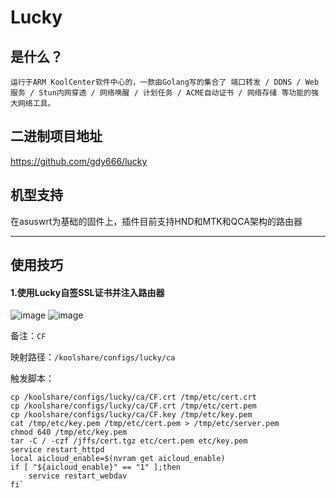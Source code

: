 # Lucky

## 是什么？
`运行于ARM KoolCenter软件中心的，一款由Golang写的集合了 端口转发 / DDNS / Web服务 / Stun内网穿透 / 网络唤醒 / 计划任务 / ACME自动证书 / 网络存储 等功能的强大网络工具。`

## 二进制项目地址
https://github.com/gdy666/lucky


## 机型支持

在asuswrt为基础的固件上，插件目前支持HND和MTK和QCA架构的路由器


---
## 使用技巧

#### 1.使用Lucky自签SSL证书并注入路由器

![image](https://github.com/user-attachments/assets/9b1a992d-418a-4b6d-a8dd-46433886062d)
![image](https://github.com/user-attachments/assets/feb70855-7fc8-4f2a-a939-58eba3a5637d)

备注：`CF`

映射路径：`/koolshare/configs/lucky/ca`

触发脚本：
```
cp /koolshare/configs/lucky/ca/CF.crt /tmp/etc/cert.crt
cp /koolshare/configs/lucky/ca/CF.crt /tmp/etc/cert.pem
cp /koolshare/configs/lucky/ca/CF.key /tmp/etc/key.pem
cat /tmp/etc/key.pem /tmp/etc/cert.pem > /tmp/etc/server.pem
chmod 640 /tmp/etc/key.pem
tar -C / -czf /jffs/cert.tgz etc/cert.pem etc/key.pem
service restart_httpd
local aicloud_enable=$(nvram get aicloud_enable)
if [ "${aicloud_enable}" == "1" ];then
	service restart_webdav
fi`
```
